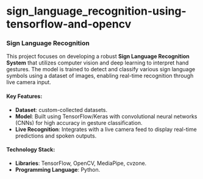 # sign_language_recognition-using-tensorflow-and-opencv


### Sign Language Recognition

This project focuses on developing a robust **Sign Language Recognition System** that utilizes computer vision and deep learning to interpret hand gestures. The model is trained to detect and classify various sign language symbols using a dataset of images, enabling real-time recognition through live camera input.  

#### Key Features:
- **Dataset**: custom-collected datasets.  
- **Model**: Built using TensorFlow/Keras with convolutional neural networks (CNNs) for high accuracy in gesture classification.  
- **Live Recognition**: Integrates with a live camera feed to display real-time predictions and spoken outputs.  

#### Technology Stack:
- **Libraries**: TensorFlow, OpenCV, MediaPipe, cvzone.  
- **Programming Language**: Python.  



